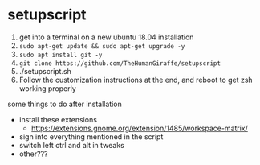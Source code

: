 # setupscript
1. get into a terminal on a new ubuntu 18.04 installation
2. `sudo apt-get update && sudo apt-get upgrade -y`
3. `sudo apt install git -y`
4. `git clone https://github.com/TheHumanGiraffe/setupscript`
5. ./setupscript.sh
6. Follow the customization instructions at the end, and reboot to get zsh working properly

some things to do after installation
- install these extensions
  - https://extensions.gnome.org/extension/1485/workspace-matrix/
- sign into everything mentioned in the script
- switch left ctrl and alt in tweaks
- other???
